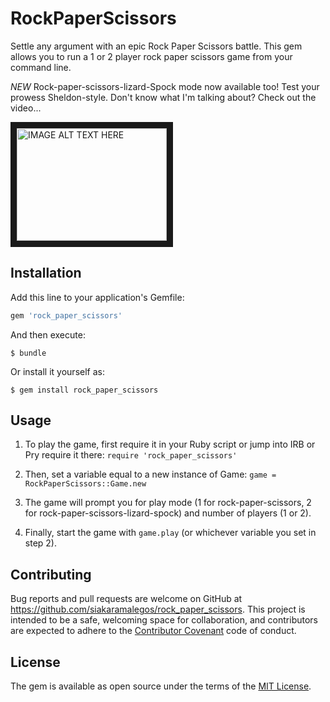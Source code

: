 # RockPaperScissors

Settle any argument with an epic Rock Paper Scissors battle. This gem allows you to run a 1 or 2 player rock paper scissors game from your command line.

*NEW* Rock-paper-scissors-lizard-Spock mode now available too! Test your prowess Sheldon-style. Don't know what I'm talking about? Check out the video...

<a href="http://www.youtube.com/watch?feature=player_embedded&v=cSLeBKT7-sM
" target="_blank"><img src="http://img.youtube.com/vi/cSLeBKT7-sM/0.jpg"
alt="IMAGE ALT TEXT HERE" width="240" height="180" border="10" /></a>

## Installation

Add this line to your application's Gemfile:

```ruby
gem 'rock_paper_scissors'
```

And then execute:

    $ bundle

Or install it yourself as:

    $ gem install rock_paper_scissors

## Usage

1. To play the game, first require it in your Ruby script or jump into IRB or Pry require it there:
`require 'rock_paper_scissors'`

2. Then, set a variable equal to a new instance of Game:
`game = RockPaperScissors::Game.new`

3. The game will prompt you for play mode (1 for rock-paper-scissors, 2 for rock-paper-scissors-lizard-spock) and number of players (1 or 2).

4. Finally, start the game with `game.play` (or whichever variable you set in step 2).


## Contributing

Bug reports and pull requests are welcome on GitHub at https://github.com/siakaramalegos/rock_paper_scissors. This project is intended to be a safe, welcoming space for collaboration, and contributors are expected to adhere to the [Contributor Covenant](contributor-covenant.org) code of conduct.


## License

The gem is available as open source under the terms of the [MIT License](http://opensource.org/licenses/MIT).
